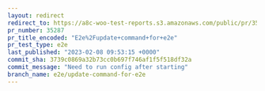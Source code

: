 ```yaml
---
layout: redirect
redirect_to: https://a8c-woo-test-reports.s3.amazonaws.com/public/pr/35287/e2e/index.html
pr_number: 35287
pr_title_encoded: "E2e%2Fupdate+command+for+e2e"
pr_test_type: e2e
last_published: "2023-02-08 09:53:15 +0000"
commit_sha: 3739c0869a32b73cc0b697f746af1f5f518df32a
commit_message: "Need to run config after starting"
branch_name: e2e/update-command-for-e2e
---
```

